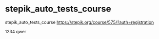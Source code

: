 # stepik_auto_tests_course
stepik_auto_tests_course
https://stepik.org/course/575/?auth=registration

1234  qwer 

